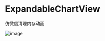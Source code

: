 # ExpandableChartView
仿微信清理内存动画

![image](https://github.com/xiaoqiAndroid/ExpandableChartView/tree/master/app/images/Untitled.gif)
